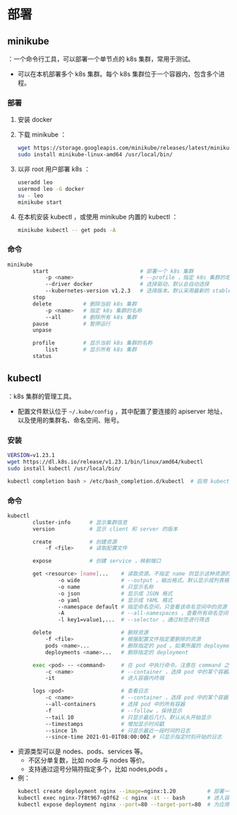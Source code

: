 # 部署

## minikube

：一个命令行工具，可以部署一个单节点的 k8s 集群，常用于测试。
- 可以在本机部署多个 k8s 集群。每个 k8s 集群位于一个容器内，包含多个进程。

### 部署

1. 安装 docker
2. 下载 minikube ：
    ```sh
    wget https://storage.googleapis.com/minikube/releases/latest/minikube-linux-amd64
    sudo install minikube-linux-amd64 /usr/local/bin/
    ```

3. 以非 root 用户部署 k8s ：
    ```sh
    useradd leo
    usermod leo -G docker
    su - leo
    minikube start
    ```

3. 在本机安装 kubectl ，或使用 minikube 内置的 kubectl ：
    ```sh
    minikube kubectl -- get pods -A
    ```

### 命令

```sh
minikube
        start                             # 部署一个 k8s 集群
            -p <name>                     # --profile ，指定 k8s 集群的名称，默认为 minikube
            --driver docker               # 选择驱动，默认会自动选择
            --kubernetes-version v1.2.3   # 选择版本。默认采用最新的 stable 版本
        stop
        delete          # 删除当前 k8s 集群
            -p <name>   # 指定 k8s 集群的名称
            --all       # 删除所有 k8s 集群
        pause           # 暂停运行
        unpase

        profile         # 显示当前 k8s 集群的名称
            list        # 显示所有 k8s 集群
        status
```
<!--
## kubeadm

：用于部署标准的 k8s -->

## kubectl

：k8s 集群的管理工具。
- 配置文件默认位于 `~/.kube/config` ，其中配置了要连接的 apiserver 地址，以及使用的集群名、命名空间、账号。

### 安装

```sh
VERSION=v1.23.1
wget https://dl.k8s.io/release/v1.23.1/bin/linux/amd64/kubectl
sudo install kubectl /usr/local/bin/

kubectl completion bash > /etc/bash_completion.d/kubectl  # 启用 kubectl 命令补全，保存为 bash_completion 脚本
```

### 命令

```sh
kubectl
        cluster-info      # 显示集群信息
        version           # 显示 client 和 server 的版本

        create            # 创建资源
            -f <file>     # 读取配置文件

        expose            # 创建 service ，映射端口

        get <resource> [name]...    # 读取资源。不指定 name 则显示这种资源的所有实例
                -o wide             # --output ，输出格式。默认显示成列表格式，wide 是显示更多列
                -o name             # 只显示名称
                -o json             # 显示成 JSON 格式
                -o yaml             # 显示成 YAML 格式
                --namespace default # 指定命名空间，只查看该命名空间中的资源
                -A                  # --all-namespaces ，查看所有命名空间
                -l key1=value1,...  # --selector ，通过标签进行筛选

        delete                      # 删除资源
            -f <file>               # 根据配置文件指定要删除的资源
            pods <name>...          # 删除指定的 pod 。如果所属的 deployment 没被删除，kubelet 会自动重新创建这种 pod
            deployments <name>...   # 删除指定的 deployment

        exec <pod> -- <command>     # 在 pod 中执行命令。注意在 command 之前加上分隔符 --
            -c <name>               # --container ，选择 pod 中的某个容器。默认选择第一个容器
            -it                     # 进入容器内终端

        logs <pod>                  # 查看日志
            -c <name>               # --container ，选择 pod 中的某个容器
            --all-containers        # 选择 pod 中的所有容器
            -f                      # --follow ，保持显示
            --tail 10               # 只显示最后几行。默认从头开始显示
            --timestamps            # 增加显示时间戳
            --since 1h              # 只显示最近一段时间的日志
            --since-time 2021-01-01T08:00:00Z # 只显示指定时刻开始的日志
```
- 资源类型可以是 nodes、pods、services 等。
  - 不区分单复数，比如 node 与 nodes 等价。
  - 支持通过逗号分隔符指定多个，比如 nodes,pods 。
- 例：
  ```sh
  kubectl create deployment nginx --image=nginx:1.20          # 部署一个应用
  kubectl exec nginx-7f8t967-q0f62 -c nginx -it -- bash       # 进入容器内终端
  kubectl expose deployment nginx --port=80 --target-port=80  # 为应用 Nginx 创建 service ，默认为 ClusterIP 类型，并映射端口
  ```
